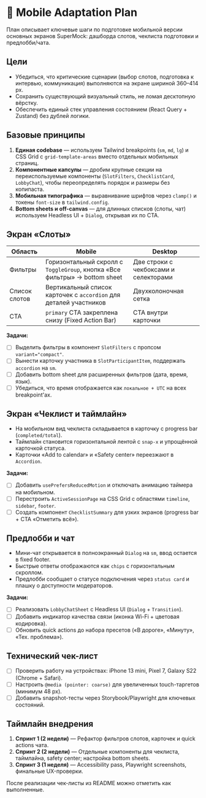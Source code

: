 # 📱 Mobile Adaptation Plan

План описывает ключевые шаги по подготовке мобильной версии основных экранов SuperMock: дашборда слотов, чеклиста подготовки и предлобби/чата.

## Цели

- Убедиться, что критические сценарии (выбор слотов, подготовка к интервью, коммуникация) выполняются на экране шириной 360–414 px.
- Сохранить существующий визуальный стиль, не ломая десктопную вёрстку.
- Обеспечить единый стек управления состоянием (React Query + Zustand) без дублей логики.

## Базовые принципы

1. **Единая codebase** — используем Tailwind breakpoints (`sm`, `md`, `lg`) и CSS Grid с `grid-template-areas` вместо отдельных мобильных страниц.
2. **Компонентные капсулы** — дробим крупные секции на переиспользуемые компоненты (`SlotFilters`, `ChecklistCard`, `LobbyChat`), чтобы переопределять порядок и размеры без копипаста.
3. **Мобильная типографика** — выравнивание шрифтов через `clamp()` и токены `font-size` в `tailwind.config`.
4. **Bottom sheets и off-canvas** — для длинных списков (слоты, чат) используем Headless UI + `Dialog`, открывая их по CTA.

## Экран «Слоты»

| Область | Mobile | Desktop |
| --- | --- | --- |
| Фильтры | Горизонтальный скролл с `ToggleGroup`, кнопка «Все фильтры» → bottom sheet | Две строки с чекбоксами и селекторами |
| Список слотов | Вертикальный список карточек с `accordion` для деталей участников | Двухколоночная сетка |
| CTA | `primary` CTA закреплена снизу (Fixed Action Bar) | CTA внутри карточки |

**Задачи:**

- [ ] Выделить фильтры в компонент `SlotFilters` с пропсом `variant="compact"`.
- [ ] Вынести карточку участника в `SlotParticipantItem`, поддержать `accordion` на `sm`.
- [ ] Добавить bottom sheet для расширенных фильтров (дата, время, язык).
- [ ] Убедиться, что время отображается как `локальное + UTC` на всех breakpoint'ах.

## Экран «Чеклист и таймлайн»

- На мобильном вид чеклиста складывается в карточку с progress bar (`completed/total`).
- Таймлайн становится горизонтальной лентой с `snap-x` и упрощённой карточкой статуса.
- Карточки «Add to calendar» и «Safety center» переезжают в `Accordion`.

**Задачи:**

- [ ] Добавить `usePrefersReducedMotion` и отключать анимацию таймера на мобильном.
- [ ] Перестроить `ActiveSessionPage` на CSS Grid с областями `timeline`, `sidebar`, `footer`.
- [ ] Создать компонент `ChecklistSummary` для узких экранов (progress bar + CTA «Отметить всё»).

## Предлобби и чат

- Мини-чат открывается в полноэкранный `Dialog` на `sm`, ввод остается в fixed footer.
- Быстрые ответы отображаются как `chips` с горизонтальным скроллом.
- Предлобби сообщает о статусе подключения через `status card` и плашку о доступности модераторов.

**Задачи:**

- [ ] Реализовать `LobbyChatSheet` c Headless UI (`Dialog` + `Transition`).
- [ ] Добавить индикатор качества связи (иконка Wi-Fi + цветовая кодировка).
- [ ] Обновить quick actions до набора пресетов («В дороге», «Минуту», «Тех. проблема»).

## Технический чек-лист

- [ ] Проверить работу на устройствах: iPhone 13 mini, Pixel 7, Galaxy S22 (Chrome + Safari).
- [ ] Настроить `@media (pointer: coarse)` для увеличенных touch-таргетов (минимум 48 px).
- [ ] Добавить snapshot-тесты через Storybook/Playwright для ключевых состояний.

## Таймлайн внедрения

1. **Спринт 1 (2 недели)** — Рефактор фильтров слотов, карточек и quick actions чата.
2. **Спринт 2 (2 недели)** — Отдельные компоненты для чеклиста, таймлайна, safety center; настройка bottom sheets.
3. **Спринт 3 (1 неделя)** — Accessibility pass, Playwright screenshots, финальные UX-проверки.

После реализации чек-листы из README можно отметить как выполненные.
